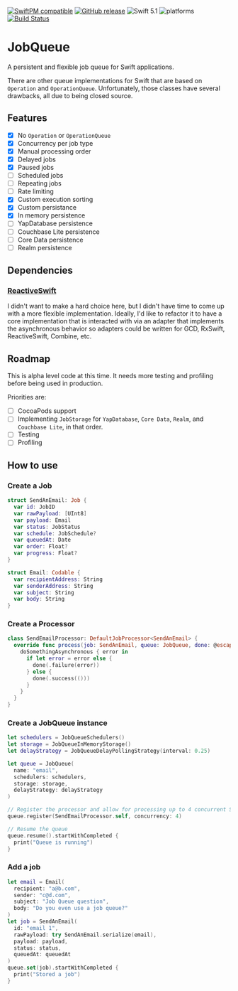 [![SwiftPM compatible](https://img.shields.io/badge/SwiftPM-compatible-orange.svg)](#swift-package-manager) [![GitHub release](https://img.shields.io/github/release/Tundaware/JobQueue/all.svg)](https://github.com/Tundaware/JobQueue/releases) ![Swift 5.1](https://img.shields.io/badge/Swift-5.1-orange.svg) ![platforms](https://img.shields.io/badge/platform-iOS%20%7C%20macOS%20%7C%20tvOS.svg)
[![Build Status](https://travis-ci.com/Tundaware/JobQueue.svg?token=68ifssJzBEm6iihApcf1&branch=master)](https://travis-ci.com/Tundaware/JobQueue)

# JobQueue

A persistent and flexible job queue for Swift applications.

There are other queue implementations for Swift that are based on `Operation` and `OperationQueue`. Unfortunately, those classes have several drawbacks, all due to being closed source.

## Features

- [x] No `Operation` or `OperationQueue`
- [x] Concurrency per job type
- [x] Manual processing order
- [x] Delayed jobs
- [x] Paused jobs
- [ ] Scheduled jobs
- [ ] Repeating jobs
- [ ] Rate limiting
- [x] Custom execution sorting
- [x] Custom persistance
- [x] In memory persistence
- [ ] YapDatabase persistence
- [ ] Couchbase Lite persistence
- [ ] Core Data persistence
- [ ] Realm persistence

## Dependencies
### [ReactiveSwift](https://github.com/ReactiveCocoa/ReactiveSwift)
I didn't want to make a hard choice here, but I didn't have time to come up with a more 
flexible implementation. 
Ideally, I'd like to refactor it to have a core implementation that is
interacted with via an adapter that implements the asynchronous behavior so adapters 
could be written for GCD, RxSwift, ReactiveSwift, Combine, etc.

## Roadmap

This is alpha level code at this time. It needs more testing and profiling before being used in production.

Priorities are:
- [ ] CocoaPods support
- [ ] Implementing `JobStorage` for `YapDatabase`, `Core Data`, `Realm`, and `Couchbase Lite`, in that order.
- [ ] Testing
- [ ] Profiling

## How to use

### Create a Job

```swift
struct SendAnEmail: Job {
  var id: JobID
  var rawPayload: [UInt8]
  var payload: Email
  var status: JobStatus
  var schedule: JobSchedule?
  var queuedAt: Date
  var order: Float?
  var progress: Float?
}

struct Email: Codable {
  var recipientAddress: String
  var senderAddress: String
  var subject: String
  var body: String
}
```

### Create a Processor

```swift
class SendEmailProcessor: DefaultJobProcessor<SendAnEmail> {
  override func process(job: SendAnEmail, queue: JobQueue, done: @escaping (Result<Void, Error>) -> Void) {
    doSomethingAsynchronous { error in
      if let error = error else {
        done(.failure(error))
      } else {
        done(.success(()))
      }
    }
  }
}
```

### Create a JobQueue instance

```swift
let schedulers = JobQueueSchedulers()
let storage = JobQueueInMemoryStorage()
let delayStrategy = JobQueueDelayPollingStrategy(interval: 0.25)

let queue = JobQueue(
  name: "email",
  schedulers: schedulers,
  storage: storage,
  delayStrategy: delayStrategy
)

// Register the processor and allow for processing up to 4 concurrent SendEmail jobs
queue.register(SendEmailProcessor.self, concurrency: 4)

// Resume the queue
queue.resume().startWithCompleted {
  print("Queue is running")
}
```

### Add a job

```swift
let email = Email(
  recipient: "a@b.com",
  sender: "c@d.com",
  subject: "Job Queue question",
  body: "Do you even use a job queue?"
)
let job = SendAnEmail(
  id: "email 1",
  rawPayload: try SendAnEmail.serialize(email),
  payload: payload,
  status: status,
  queuedAt: queuedAt
)
queue.set(job).startWithCompleted {
  print("Stored a job")
}
```
